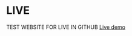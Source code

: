 # LIVE
TEST WEBSITE FOR LIVE IN GITHUB
[Live demo]( https://abidsarkar.github.io/LIVE/)

[Live demo]:< https://abidsarkar.github.io/LIVE/>
